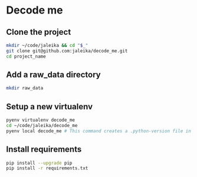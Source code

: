 # Decode me

## Clone the project

```bash
mkdir ~/code/jaleika && cd "$_"
git clone git@github.com:jaleika/decode_me.git
cd project_name
```
## Add a raw_data directory

```bash
mkdir raw_data
```

## Setup a new virtualenv

```bash
pyenv virtualenv decode_me
cd ~/code/jaleika/decode_me
pyenv local decode_me # This command creates a .python-version file in the directory of the project containing the name of the virtual env (cat .python-version). This is what allows pyenv to know which virtual env to use.
```

## Install requirements

```bash
pip install --upgrade pip
pip install -r requirements.txt
```

